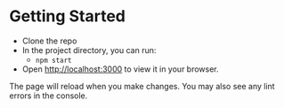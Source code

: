 # Getting Started 
* Clone the repo
* In the project directory, you can run: 
  * `npm start`
* Open [http://localhost:3000](http://localhost:3000) to view it in your browser.

The page will reload when you make changes.
You may also see any lint errors in the console.
